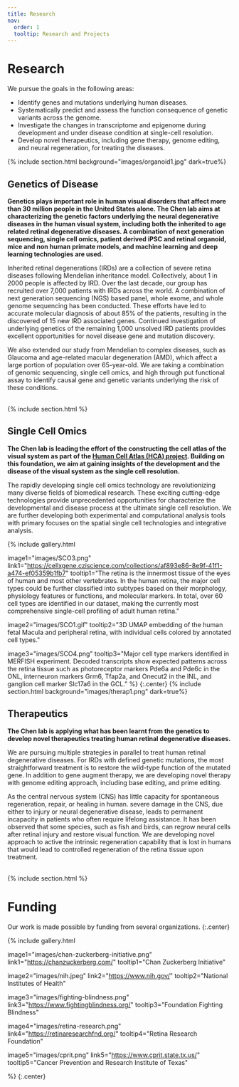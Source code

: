 ```yaml
---
title: Research
nav:
  order: 1
  tooltip: Research and Projects
---
```


# <i class="fas fa-microscope"></i>Research
We pursue the goals in the following areas:
- Identify genes and mutations underlying human diseases.
- Systematically predict and assess the function consequence of genetic variants across the genome.
- Investigate the changes in transcriptome and epigenome during development and under disease condition at single-cell resolution.
- Develop novel therapeutics, including gene therapy, genome editing, and neural regeneration, for treating the diseases.


{% include section.html background="images/organoid1.jpg" dark=true%}

## Genetics of Disease
<b>Genetics plays important role in human visual disorders that affect more than 30 million people in the United States alone.  The Chen lab aims at characterizing the genetic factors underlying the neural degenerative diseases in the human visual system, including both the inherited to age related retinal degenerative diseases.  A combination of next generation sequencing, single cell omics, patient derived iPSC and retinal organoid, mice and non human primate models, and machine learning and deep learning technologies are used.</b>

Inherited retinal degenerations (IRDs) are a collection of severe retina diseases following Mendelian inheritance model. Collectively, about 1 in 2000 people is affected by IRD. Over the last decade, our group has recruited over 7,000 patients with IRDs across the world. A combination of next generation sequencing (NGS) based panel, whole exome, and whole genome sequencing has been conducted. These efforts have led to accurate molecular diagnosis of about 85% of the patients, resulting in the discovered of 15 new IRD associated genes. Continued investigation of underlying genetics of the remaining 1,000 unsolved IRD patients provides excellent opportunities for novel disease gene and mutation discovery.

We also extended our study from Mendelian to complex diseases, such as Glaucoma and age-related macular degeneration (AMD), which affect a large portion of population over 65-year-old. We are taking a combination of genomic sequencing, single cell omics, and high through put functional assay to identify causal gene and genetic variants underlying the risk of these conditions.
<br><br>


{% include section.html %}

## Single Cell Omics
<b>The Chen lab is leading the effort of the constructing the cell atlas of the visual system as part of the [Human Cell Atlas (HCA) project](https://www.humancellatlas.org/biological-networks/).  Building on this foundation, we aim at gaining insights of the development and the disease of the visual system as the single cell resolution.</b>

The rapidly developing single cell omics technology are revolutionizing many diverse fields of biomedical research.  These exciting cutting-edge technologies provide unprecedented opportunities for characterize the developmental and disease process at the ultimate single cell resolution.  We are further developing both experimental and computational analysis tools with primary focuses on the spatial single cell technologies and integrative analysis.

{%
  include gallery.html

  image1="images/SCO3.png"
  link1="https://cellxgene.cziscience.com/collections/af893e86-8e9f-41f1-a474-ef05359b1fb7"
  tooltip1="The retina is the innermost tissue of the eyes of human and most other vertebrates. In the human retina, the major cell types could be further classified into subtypes based on their morphology, physiology features or functions, and molecular markers. In total, over 60 cell types are identified in our dataset, making the currently most comprehensive single-cell profiling of adult human retina."

  image2="images/SCO1.gif"
  tooltip2="3D UMAP embedding of the human fetal Macula and peripheral retina, with individual cells colored by annotated cell types."
  
  image3="images/SCO4.png"
  tooltip3="Major cell type markers identified in MERFISH experiment. Decoded transcripts show expected patterns across the retina tissue such as photoreceptor markers Pde6a and Pde6c in the ONL, interneuron markers Grm6, Tfap2a, and Onecut2 in the INL, and ganglion cell marker Slc17a6 in the GCL."
%}
{:.center}
{% include section.html background="images/therap1.png" dark=true%}

## Therapeutics
<b>The Chen lab is applying what has been learnt from the genetics to develop novel therapeutics treating human retinal degenerative diseases.</b>

We are pursuing multiple strategies in parallel to treat human retinal degenerative diseases.  For IRDs with defined genetic mutations, the most straightforward treatment is to restore the wild-type function of the mutated gene.  In addition to gene augment therapy, we are developing novel therapy with genome editing approach, including base editing, and prime editing.

As the central nervous system (CNS) has little capacity for spontaneous regeneration, repair, or healing in human. severe damage in the CNS, due either to injury or neural degenerative disease, leads to permanent incapacity in patients who often require lifelong assistance.  It has been observed that some species, such as fish and birds, can regrow neural cells after retinal injury and restore visual function.  We are developing novel approach to active the intrinsic regeneration capability that is lost in humans that would lead to controlled regeneration of the retina tissue upon treatment.
<br><br>


{% include section.html %}


#  <i class="fas fa-microscope"></i>Funding

Our work is made possible by funding from several organizations.
{:.center}

{%
  include gallery.html

  image1="images/chan-zuckerberg-initiative.png"
  link1="https://chanzuckerberg.com/"
  tooltip1="Chan Zuckerberg Initiative"

  image2="images/nih.jpeg"
  link2="https://www.nih.gov/"
  tooltip2="National Institutes of Health"
  
  image3="images/fighting-blindness.png"
  link3="https://www.fightingblindness.org/"
  tooltip3="Foundation Fighting Blindness"

  image4="images/retina-research.png"
  link4="https://retinaresearchfnd.org/"
  tooltip4="Retina Research Foundation"
  
  image5="images/cprit.png"
  link5="https://www.cprit.state.tx.us/"
  tooltip5="Cancer Prevention and Research Institute of Texas"



%}
{:.center}
